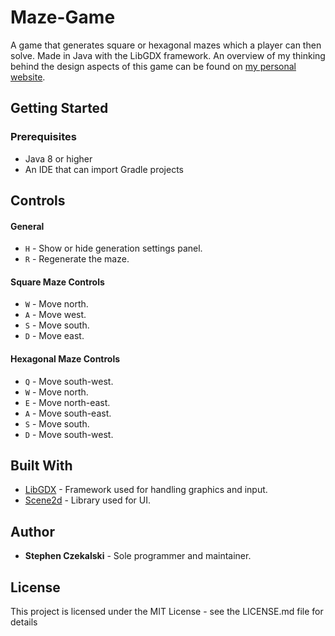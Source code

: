 # Maze-Game
A game that generates square or hexagonal mazes which a player can then solve. Made in Java with the LibGDX framework. 
An overview of my thinking behind the design aspects of this game can be found on [my personal website](https://www.stephencz.com/overview-maze-game).

## Getting Started

### Prerequisites
- Java 8 or higher
- An IDE that can import Gradle projects


## Controls

#### General
- `H` - Show or hide generation settings panel.
- `R` - Regenerate the maze.

#### Square Maze Controls
- `W` - Move north.
- `A` - Move west.
- `S` - Move south.
- `D` - Move east.

#### Hexagonal Maze Controls 
- `Q` - Move south-west. 
- `W` - Move north.
- `E` - Move north-east.
- `A` - Move south-east.
- `S` - Move south.
- `D` - Move south-west.

## Built With
- [LibGDX](https://libgdx.badlogicgames.com/) - Framework used for handling graphics and input.
- [Scene2d](https://github.com/libgdx/libgdx/wiki/Scene2d) - Library used for UI.

## Author
- **Stephen Czekalski** - Sole programmer and maintainer.

## License
This project is licensed under the MIT License - see the LICENSE.md file for details
